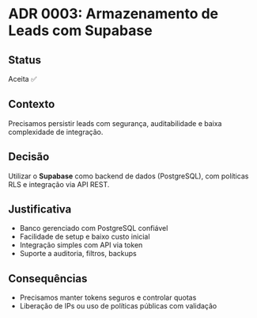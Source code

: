 # ADR 0003: Armazenamento de Leads com Supabase

## Status
Aceita ✅

## Contexto
Precisamos persistir leads com segurança, auditabilidade e baixa complexidade de integração.

## Decisão
Utilizar o **Supabase** como backend de dados (PostgreSQL), com políticas RLS e integração via API REST.

## Justificativa

- Banco gerenciado com PostgreSQL confiável
- Facilidade de setup e baixo custo inicial
- Integração simples com API via token
- Suporte a auditoria, filtros, backups

## Consequências
- Precisamos manter tokens seguros e controlar quotas
- Liberação de IPs ou uso de políticas públicas com validação
